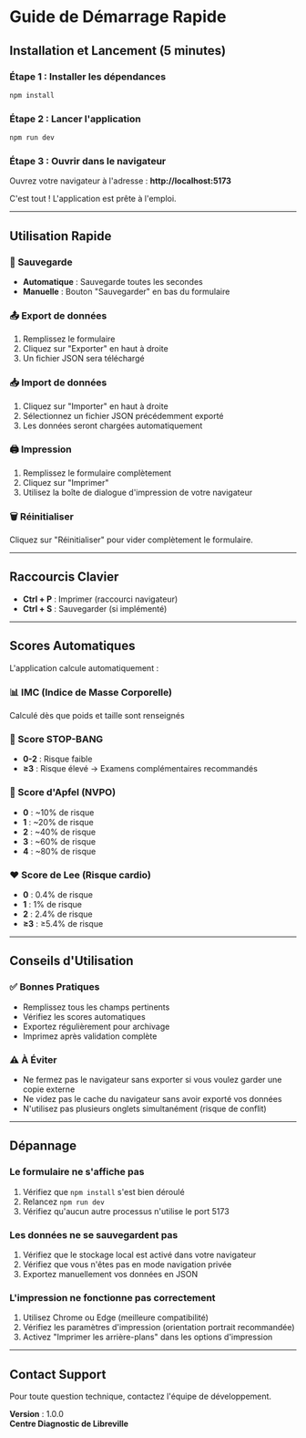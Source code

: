 # Guide de Démarrage Rapide

## Installation et Lancement (5 minutes)

### Étape 1 : Installer les dépendances
```bash
npm install
```

### Étape 2 : Lancer l'application
```bash
npm run dev
```

### Étape 3 : Ouvrir dans le navigateur
Ouvrez votre navigateur à l'adresse : **http://localhost:5173**

C'est tout ! L'application est prête à l'emploi.

---

## Utilisation Rapide

### 💾 Sauvegarde
- **Automatique** : Sauvegarde toutes les secondes
- **Manuelle** : Bouton "Sauvegarder" en bas du formulaire

### 📤 Export de données
1. Remplissez le formulaire
2. Cliquez sur "Exporter" en haut à droite
3. Un fichier JSON sera téléchargé

### 📥 Import de données
1. Cliquez sur "Importer" en haut à droite
2. Sélectionnez un fichier JSON précédemment exporté
3. Les données seront chargées automatiquement

### 🖨️ Impression
1. Remplissez le formulaire complètement
2. Cliquez sur "Imprimer"
3. Utilisez la boîte de dialogue d'impression de votre navigateur

### 🗑️ Réinitialiser
Cliquez sur "Réinitialiser" pour vider complètement le formulaire.

---

## Raccourcis Clavier

- **Ctrl + P** : Imprimer (raccourci navigateur)
- **Ctrl + S** : Sauvegarder (si implémenté)

---

## Scores Automatiques

L'application calcule automatiquement :

### 📊 IMC (Indice de Masse Corporelle)
Calculé dès que poids et taille sont renseignés

### 🛌 Score STOP-BANG
- **0-2** : Risque faible
- **≥3** : Risque élevé → Examens complémentaires recommandés

### 🤢 Score d'Apfel (NVPO)
- **0** : ~10% de risque
- **1** : ~20% de risque  
- **2** : ~40% de risque
- **3** : ~60% de risque
- **4** : ~80% de risque

### ❤️ Score de Lee (Risque cardio)
- **0** : 0.4% de risque
- **1** : 1% de risque
- **2** : 2.4% de risque
- **≥3** : ≥5.4% de risque

---

## Conseils d'Utilisation

### ✅ Bonnes Pratiques
- Remplissez tous les champs pertinents
- Vérifiez les scores automatiques
- Exportez régulièrement pour archivage
- Imprimez après validation complète

### ⚠️ À Éviter
- Ne fermez pas le navigateur sans exporter si vous voulez garder une copie externe
- Ne videz pas le cache du navigateur sans avoir exporté vos données
- N'utilisez pas plusieurs onglets simultanément (risque de conflit)

---

## Dépannage

### Le formulaire ne s'affiche pas
1. Vérifiez que `npm install` s'est bien déroulé
2. Relancez `npm run dev`
3. Vérifiez qu'aucun autre processus n'utilise le port 5173

### Les données ne se sauvegardent pas
1. Vérifiez que le stockage local est activé dans votre navigateur
2. Vérifiez que vous n'êtes pas en mode navigation privée
3. Exportez manuellement vos données en JSON

### L'impression ne fonctionne pas correctement
1. Utilisez Chrome ou Edge (meilleure compatibilité)
2. Vérifiez les paramètres d'impression (orientation portrait recommandée)
3. Activez "Imprimer les arrière-plans" dans les options d'impression

---

## Contact Support

Pour toute question technique, contactez l'équipe de développement.

**Version** : 1.0.0  
**Centre Diagnostic de Libreville**





